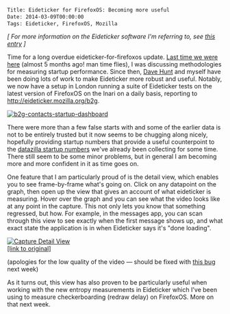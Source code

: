     Title: Eideticker for FirefoxOS: Becoming more useful
    Date: 2014-03-09T00:00:00
    Tags: Eideticker, FirefoxOS, Mozilla

_[ For more information on the Eideticker software I'm referring to, see [this entry][1] ]_

Time for a long overdue eideticker-for-firefoxos update. [Last time we were here][2] (almost 5 months ago! man time flies), I was discussing methodologies for measuring startup performance. Since then, [Dave Hunt][3] and myself have been doing lots of work to make Eideticker more robust and useful. Notably, we now have a setup in London running a suite of Eideticker tests on the latest version of FirefoxOS on the Inari on a daily basis, reporting to <http://eideticker.mozilla.org/b2g>.

[<img src="/files/2014/03/b2g-contacts-startup-dashboard.png" alt="b2g-contacts-startup-dashboard" width="840" height="601" class="alignnone size-full wp-image-1005" srcset="/files/2014/03/b2g-contacts-startup-dashboard-300x214.png 300w, /files/2014/03/b2g-contacts-startup-dashboard.png 840w" sizes="(max-width: 840px) 100vw, 840px" />][4]

There were more than a few false starts with and some of the earlier data is not to be entirely trusted but it now seems to be chugging along nicely, hopefully providing startup numbers that provide a useful counterpoint to the [datazilla startup numbers][5] we've already been collecting for some time. There still seem to be some minor problems, but in general I am becoming more and more confident in it as time goes on.

One feature that I am particularly proud of is the detail view, which enables you to see frame-by-frame what's going on. Click on any datapoint on the graph, then open up the view that gives an account of what eideticker is measuring. Hover over the graph and you can see what the video looks like at any point in the capture. This not only lets you know that something regressed, but how. For example, in the messages app, you can scan through this view to see exactly when the first message shows up, and what exact state the application is in when Eideticker says it's "done loading".

[<img src="/files/2014/03/capture-detail-view.png" alt="Capture Detail View" width="964" height="843" class="alignnone size-full wp-image-1008" srcset="/files/2014/03/capture-detail-view-300x262.png 300w, /files/2014/03/capture-detail-view.png 964w" sizes="(max-width: 964px) 100vw, 964px" />][6]  
[[link to original]][7]

(apologies for the low quality of the video &#8212; should be fixed with [this bug][8] next week)

As it turns out, this view has also proven to be particularly useful when working with the new entropy measurements in Eideticker which I've been using to measure checkerboarding (redraw delay) on FirefoxOS. More on that next week.

[1]: http://wrla.ch/blog/2012/06/mobile-firefox-measuring-how-a-browser-feels/
[2]: http://wrla.ch/blog/2013/10/automatically-measuring-startup-load-time-with-eideticker/
[3]: http://blargon7.com/
[4]: /files/2014/03/b2g-contacts-startup-dashboard.png
[5]: https://datazilla.mozilla.org/b2g
[6]: /files/2014/03/capture-detail-view.png
[7]: http://eideticker.wrla.ch/b2g/framediff.html?id=3819a484a6d611e3ab89f0def1767b24
[8]: https://bugzilla.mozilla.org/show_bug.cgi?id=980479
